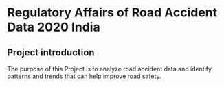 # Regulatory Affairs of Road Accident Data 2020 India

## Project introduction

The purpose of this Project is to analyze road accident data and identify patterns and trends that can help improve road safety.
